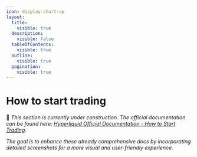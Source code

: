 ```yaml
---
icon: display-chart-up
layout:
  title:
    visible: true
  description:
    visible: false
  tableOfContents:
    visible: true
  outline:
    visible: true
  pagination:
    visible: true
---
```


# How to start trading

🚧 _This section is currently under construction. The official documentation can be found here:_ [_Hyperliquid Official Documentation - How to Start Trading_](https://hyperliquid.gitbook.io/hyperliquid-docs/onboarding/how-to-start-trading)_._

_The goal is to enhance these already comprehensive docs by incorporating detailed screenshots for a more visual and user-friendly experience._
